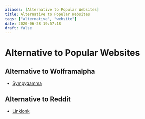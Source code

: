```yaml
---
aliases: [Alternative to Popular Websites]
title: Alternative to Popular Websites
tags: ["alternative", "website"]
date: 2020-06-28 19:57:18
draft: false
---
```


# Alternative to Popular Websites

## Alternative to Wolframalpha

- [Sympygamma](https://www.sympygamma.com/)

## Alternative to Reddit

- [Linklonk](https://linklonk.com/)
